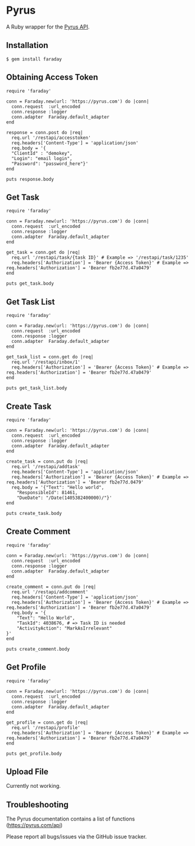 Pyrus
=====


A Ruby wrapper for the [Pyrus API](https://pyrus.com/api).


Installation
------------

    $ gem install faraday


Obtaining Access Token
-------------------------------

    require 'faraday'

    conn = Faraday.new(url: 'https://pyrus.com') do |conn|
      conn.request  :url_encoded           
      conn.response :logger             
      conn.adapter  Faraday.default_adapter
    end

    response = conn.post do |req|
      req.url '/restapi/accesstoken'
      req.headers['Content-Type'] = 'application/json'
      req.body = '{
      "ClientId" : "demokey",
      "Login": "email login",
      "Password": "password_here"}'
    end

    puts response.body

Get Task
-------------------------------

    require 'faraday'

    conn = Faraday.new(url: 'https://pyrus.com') do |conn|
      conn.request  :url_encoded           
      conn.response :logger             
      conn.adapter  Faraday.default_adapter
    end

    get_task = conn.get do |req|                           
      req.url '/restapi/task/{task ID}' # Example => '/restapi/task/1235'
      req.headers['Authorization'] = 'Bearer {Access Token}' # Example => req.headers['Authorization'] = 'Bearer fb2e77d.47a0479'
    end

    puts get_task.body

 Get Task List
-------------------------------
    
    require 'faraday'

    conn = Faraday.new(url: 'https://pyrus.com') do |conn|
      conn.request  :url_encoded           
      conn.response :logger             
      conn.adapter  Faraday.default_adapter
    end

    get_task_list = conn.get do |req|                           
      req.url '/restapi/inbox/1'
      req.headers['Authorization'] = 'Bearer {Access Token}' # Example => req.headers['Authorization'] = 'Bearer fb2e77d.47a0479'
    end

    puts get_task_list.body

Create Task
-------------------------------

    require 'faraday'

    conn = Faraday.new(url: 'https://pyrus.com') do |conn|
      conn.request  :url_encoded           
      conn.response :logger             
      conn.adapter  Faraday.default_adapter
    end

    create_task = conn.put do |req|
      req.url '/restapi/addtask'
      req.headers['Content-Type'] = 'application/json'
      req.headers['Authorization'] = 'Bearer {Access Token}' # Example => req.headers['Authorization'] = 'Bearer fb2e77d.0479'
      req.body = '{"Text": "Hello world",
        "ResponsibleId": 81461,
        "DueDate": "/Date(1405382400000)/"}'
    end 

    puts create_task.body

Create Comment
-------------------------------

    require 'faraday'

    conn = Faraday.new(url: 'https://pyrus.com') do |conn|
      conn.request  :url_encoded           
      conn.response :logger             
      conn.adapter  Faraday.default_adapter
    end

    create_comment = conn.put do |req|
      req.url '/restapi/addcomment'
      req.headers['Content-Type'] = 'application/json'
      req.headers['Authorization'] = 'Bearer {Access Token}' # Example => req.headers['Authorization'] = 'Bearer fb2e77d.47a0479'
      req.body = '{
        "Text": "Hello World",
        "TaskId": 4038676, # => Task ID is needed 
        "ActivityAction": "MarkAsIrrelevant"
    }'
    end 

    puts create_comment.body

Get Profile
-------------------------------

    require 'faraday'

    conn = Faraday.new(url: 'https://pyrus.com') do |conn|
      conn.request  :url_encoded           
      conn.response :logger             
      conn.adapter  Faraday.default_adapter
    end

    get_profile = conn.get do |req|
      req.url '/restapi/profile'
      req.headers['Authorization'] = 'Bearer {Access Token}' # Example => req.headers['Authorization'] = 'Bearer fb2e77d.47a0479'
    end 

    puts get_profile.body

Upload File
-------------------------------
Currently not working.

Troubleshooting
---------------

The Pyrus documentation contains a list of functions (https://pyrus.com/api)

Please report all bugs/issues via the GitHub issue tracker.
